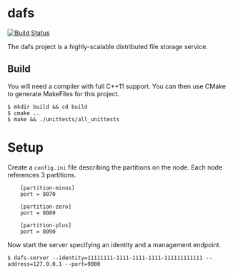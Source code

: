 dafs
====

[![Build Status](https://travis-ci.org/dgkimura/dafs.svg?branch=master)](https://travis-ci.org/dgkimura/dafs)

The dafs project is a highly-scalable distributed file storage service.


## Build
You will need a compiler with full C++11 support. You can then use CMake to
generate MakeFiles for this project.
```
$ mkdir build && cd build
$ cmake ..
$ make && ./unittests/all_unittests
```


# Setup
Create a `config.ini` file describing the partitions on the node. Each node
references 3 partitions.

```
    [partition-minus]
    port = 8070

    [partition-zero]
    port = 8080

    [partition-plus]
    port = 8090
```

Now start the server specifying an identity and a management endpoint.

```
$ dafs-server --identity=11111111-1111-1111-1111-111111111111 --address=127.0.0.1 --port=9000
```
